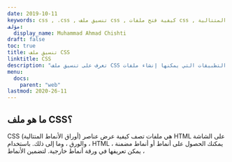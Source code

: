 ```yaml
---
date: 2019-10-11
keywords: css , .css , تنسيق ملف css , كيفية فتح ملفات css , أوراق الأنماط المتتالية
مؤلف:
  display_name: Muhammad Ahmad Chishti
draft: false
toc: true
title: تنسيق ملف CSS
linktitle: CSS
description: "تعرف على تنسيق ملف CSS وواجهات برمجة التطبيقات التي يمكنها إنشاء ملفات CSS وفتحها."
menu:
  docs:
    parent: "web"
lastmod: 2020-26-11
---
```


## ما هو ملف CSS؟ ##

CSS (أوراق الأنماط المتتالية) هي ملفات تصف كيفية عرض عناصر HTML على الشاشة ، والورق ، وما إلى ذلك. باستخدام HTML ، يمكنك الحصول على أنماط أو أنماط مضمنة يمكن تعريفها في ورقة أنماط خارجية. لتضمين الأنماط ، <style>\</style> العلامات المستخدمة. يتم تخزين أوراق الأنماط الخارجية في ملفات بامتداد .css. باستخدام CSS الخارجي ، يمكنك تضمينه في صفحات HTML متعددة لتحديث نمط تلك الصفحات. يمكن استخدام ملف CSS واحد لتصميم موقع ويب كامل.

## نبذة تاريخية ##

تم إصدار CSS1 في عام 1996 مع بيرت بوس كمؤلف مشارك. بدأت مجموعة عمل CSS العمل على القضايا التي لم يتم تناولها في CSS1. نتج عن ذلك إنشاء CSS2 في نوفمبر 1997 والذي تم نشره كتوصية W3C في 12 مايو 1998. أضاف هذا الإصدار دعمًا للأجهزة الخاصة بالوسائط مثل الطابعات والخطوط القابلة للتنزيل والجداول وتحديد موضع العناصر. في يونيو 1999 ، أصبح CSS3 توصية W3C. أدى ذلك إلى تقسيم الوثائق إلى وحدات نمطية حيث تحتوي كل وحدة على ميزات امتداد محددة في CSS2.

## كيفية استخدام ملفات CSS ##

لاستخدام ملف CSS ، عليك تضمينه في قسم الرأس في مستند HTML. يمكنك استخدام علامة الارتباط لتضمين الملف كما هو موضح أدناه.

```html
<link rel="stylesheet" type="text/css" href="main.css"/>
```

تحتوي السمة * href * لعلامة الارتباط على المسار إلى ملف CSS. من خلال القيام بذلك ، يتم تطبيق الأنماط القابلة للتطبيق الموجودة في ملف CSS المضمن على مستند HTML.

## بنية CSS ##

تتكون قاعدة CSS من مكونين ، محدد وإعلان. محدد يشير إلى عنصر في وثيقة HTML. يمكن أن يكون إما علامة عنصر ، أو اسم فئة ، أو اسم معرف ، أو علامات متعددة توضح التسلسل الهرمي ، وما إلى ذلك. يحتوي الإعلان على تعريف النمط الذي يتكون من الخاصية والقيمة. تحدد الخاصية خاصية العنصر الذي تريد تغييره وتحدد القيمة قيمته الجديدة. يمكن أن تحتوي كل قاعدة CSS على إقرارات متعددة. فيما يلي مثال على قاعدة CSS.

```css
h1{
    font-weight: 700;
    color: forestgreen;
}
```

في المثال أعلاه ، لدينا ** h1 ** كمحدد يحدد جميع علامات h1 في مستند HTML. تحتوي القاعدة على إعلانين ، أحدهما لوزن الخط والآخر للون. * font-weight * و * color * هما خصائص و * 700 * و * forestgreen * هما قيمهما على التوالي.

## مثال على استخدام CSS ##

يعرض ما يلي مثال مستند HTML وورقة الأنماط المستخدمة لتصميمه. تتم إضافة صورة المقارنة أيضًا لمقارنة مستندات HTML ذات الأنماط والعادي

### مستند HTML ###

```html
<!DOCTYPE html>
<html lang="en">

<head>
    <meta charset="UTF-8">
    <meta name="viewport" content="width=device-width, initial-scale=1.0">
    <link rel="stylesheet" href="main.css" type="text/css">
    <title>CSS Test</title>
</head>

<body>
    <div class="content-wrapper">
        <h1>Test document to test <span class="highlight">CSS</span></h1>
        <p>Lorem ipsum dolor sit amet consectetur adipisicing elit. Accusantium officia similique illum magni explicabo,
            tempore neque nulla laborum voluptas sint molestias libero et corporis omnis asperiores incidunt,
            perferendis
            sed aut!</p>

        <h2>List of items</h2>
        <ul>
            <li>Item 1</li>
            <li>Item 2</li>
            <li>Item 3</li>
            <li>Item 4</li>
            <li>Item 5</li>
        </ul>
    </div>
</body>

</html>
```

### ورقة أنماط CSS ###

```css
body{
    background-color: lightblue;
    font-family: 'Segoe UI', Tahoma, Geneva, Verdana, sans-serif;
}
.content-wrapper{
    padding: 10px 30px;
}
p{
    text-align: justify;
}
h1{
    text-align: center;
}
.highlight{
    font-weight: 700;
    color: forestgreen;
}
h1, h2{
    font-weight: 400;
}

ul li{
    list-style-type: square;
    margin-bottom: 10px;
    margin-left: 50px;
}
```

### مقارنة المخرجات ###

يعرض الجانب الأيسر من الصورة مستند HTML بدون الأنماط المطبقة ويعرض الجانب الأيمن مستند HTML مع الأنماط المطبقة.

{{< figure src="../CssExample.jpg" alt="مثال على الصورة" >}}

## مراجع ##

- [CSS - ويكيبيديا](https://en.wikipedia.org/wiki/CSS)

